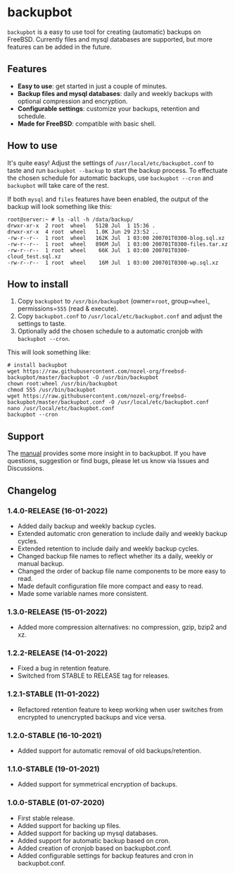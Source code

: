 # backupbot
`backupbot` is a easy to use tool for creating (automatic) backups on FreeBSD. Currently files and mysql databases are supported, but more features can be added in the future.

## Features
* **Easy to use**: get started in just a couple of minutes.
* **Backup files and mysql databases**: daily and weekly backups with optional compression and encryption.
* **Configurable settings**: customize your backups, retention and schedule.
* **Made for FreeBSD**: compatible with basic shell.

## How to use
It's quite easy! Adjust the settings of `/usr/local/etc/backupbot.conf` to taste and run `backupbot --backup` to start the backup process. To effectuate the chosen schedule for automatic backups, use `backupbot --cron` and `backupbot` will take care of the rest.

If both `mysql` and `files` features have been enabled, the output of the backup will look something like this:
```
root@server:~ # ls -all -h /data/backup/
drwxr-xr-x  2 root  wheel   512B Jul  1 15:36 .
drwxr-xr-x  4 root  wheel   1.0K Jun 29 23:52 ..
-rw-r--r--  1 root  wheel   162K Jul  1 03:00 200701T0300-blog.sql.xz
-rw-r--r--  1 root  wheel   896M Jul  1 03:00 200701T0300-files.tar.xz
-rw-r--r--  1 root  wheel    66K Jul  1 03:00 200701T0300-cloud_test.sql.xz
-rw-r--r--  1 root  wheel    16M Jul  1 03:00 200701T0300-wp.sql.xz
```

## How to install
1. Copy `backupbot` to `/usr/bin/backupbot` (owner=`root`, group=`wheel`, permissions=`555` (read & execute).
2. Copy `backupbot.conf` to `/usr/local/etc/backupbot.conf` and adjust the settings to taste.
3. Optionally add the chosen schedule to a automatic cronjob with `backupbot --cron`.

This will look something like:
```
# install backupbot
wget https://raw.githubusercontent.com/nozel-org/freebsd-backupbot/master/backupbot -O /usr/bin/backupbot
chown root:wheel /usr/bin/backupbot
chmod 555 /usr/bin/backupbot
wget https://raw.githubusercontent.com/nozel-org/freebsd-backupbot/master/backupbot.conf -O /usr/local/etc/backupbot.conf
nano /usr/local/etc/backupbot.conf
backupbot --cron
```

## Support
The [manual](https://github.com/nozel-org/freebsd-backupbot/blob/master/manual.md) provides some more insight in to backupbot. If you have questions, suggestion or find bugs, please let us know via Issues and Discussions.

## Changelog
### 1.4.0-RELEASE (16-01-2022)
- Added daily backup and weekly backup cycles.
- Extended automatic cron generation to include daily and weekly backup cycles.
- Extended retention to include daily and weekly backup cycles.
- Changed backup file names to reflect whether its a daily, weekly or manual backup.
- Changed the order of backup file name components to be more easy to read.
- Made default configuration file more compact and easy to read.
- Made some variable names more consistent.

### 1.3.0-RELEASE (15-01-2022)
- Added more compression alternatives: no compression, gzip, bzip2 and xz.

### 1.2.2-RELEASE (14-01-2022)
- Fixed a bug in retention feature.
- Switched from STABLE to RELEASE tag for releases.

### 1.2.1-STABLE (11-01-2022)
- Refactored retention feature to keep working when user switches from encrypted to unencrypted backups and vice versa.

### 1.2.0-STABLE (16-10-2021)
- Added support for automatic removal of old backups/retention.

### 1.1.0-STABLE (19-01-2021)
- Added support for symmetrical encryption of backups.

### 1.0.0-STABLE (01-07-2020)
- First stable release.
- Added support for backing up files.
- Added support for backing up mysql databases.
- Added support for automatic backup based on cron.
- Added creation of cronjob based on backupbot.conf.
- Added configurable settings for backup features and cron in backupbot.conf.
